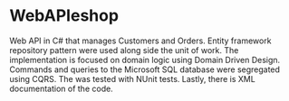 # WebAPIeshop
Web API in C# that manages Customers and Orders. Entity framework repository pattern were used along side the unit of work. The implementation 
is focused on domain logic using Domain Driven Design. Commands and queries to the Microsoft SQL database were segregated using CQRS.
The was tested with NUnit tests. Lastly, there is XML documentation of the code.
